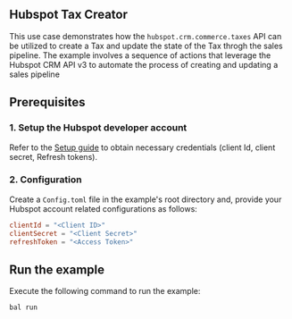 ## Hubspot Tax Creator

This use case demonstrates how the `hubspot.crm.commerce.taxes` API can be utilized to create a Tax and update the state of the Tax throgh the sales pipeline. The example involves a sequence of actions that leverage the Hubspot CRM API v3 to automate the process of creating and updating a sales pipeline

## Prerequisites

### 1. Setup the Hubspot developer account

Refer to the [Setup guide](README.md#setup-guide) to obtain necessary credentials (client Id, client secret, Refresh tokens).

### 2. Configuration

Create a `Config.toml` file in the example's root directory and, provide your Hubspot account related configurations as follows:

```toml
clientId = "<Client ID>"
clientSecret = "<Client Secret>"
refreshToken = "<Access Token>"
```

## Run the example

Execute the following command to run the example:

```bash
bal run
```